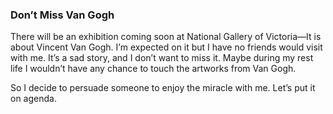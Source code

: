 ### Don’t Miss Van Gogh
There will be an exhibition coming soon at National Gallery of Victoria—It is about Vincent Van Gogh. I’m expected on it but I have no friends would visit with me. It’s a sad story, and I don’t want to miss it. Maybe during my rest life I wouldn’t have any chance to touch the artworks from Van Gogh.

So I decide to persuade someone to enjoy the miracle with me. Let’s put it on agenda.
